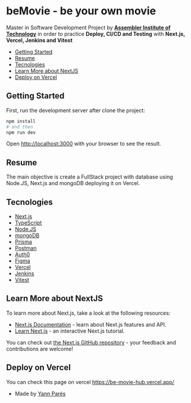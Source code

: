 
# beMovie - be your own movie

Master in Software Development Project by **[Assembler Institute of Technology](https://assemblerinstitute.com/)** in order to practice **Deploy, CI/CD and Testing** with **Next.js, Vercel, Jenkins and Vitest**  
  

  - [Getting Started](#getting-started)
  - [Resume](#resume)
  - [Tecnologies](#tecnologies)
  - [Learn More about NextJS](#learn-more-about-nextjs) 
  - [Deploy on Vercel](#deploy-on-vercel)



## Getting Started


First, run the development server after clone the project:

```bash
npm install
# and then
npm run dev

```

Open [http://localhost:3000](http://localhost:3000) with your browser to see the result.


## Resume

The main objective is create a FullStack project with database using Node.JS, Next.js and mongoDB deploying it on Vercel.


## Tecnologies

- [Next.js](https://nextjs.org/)
- [TypeScript](https://www.typescriptlang.org/)
- [Node.JS](https://nodejs.org/)
- [mongoDB](https://www.mongodb.com/es)
- [Prisma](https://www.prisma.io/)
- [Postman](https://www.postman.com/)
- [Auth0](https://auth0.com/)
- [Figma](https://www.figma.com/)
- [Vercel](https://vercel.com/)
- [Jenkins](https://www.jenkins.io/)
- [Vitest](https://vitest.dev/)


## Learn More about NextJS

To learn more about Next.js, take a look at the following resources:

- [Next.js Documentation](https://nextjs.org/docs) - learn about Next.js features and API.
- [Learn Next.js](https://nextjs.org/learn) - an interactive Next.js tutorial.

You can check out [the Next.js GitHub repository](https://github.com/vercel/next.js/) - your feedback and contributions are welcome!

## Deploy on Vercel

You can check this page on vercel https://be-movie-hub.vercel.app/


- Made by [Yann Parés](https://www.linkedin.com/in/ian-pares/)

